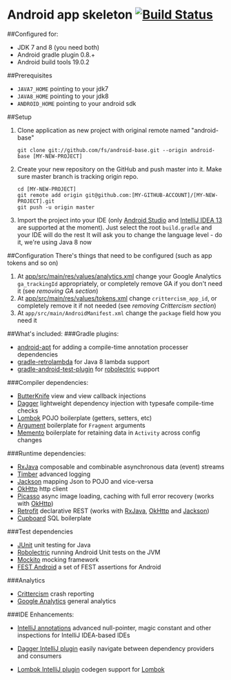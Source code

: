 Android app skeleton [![Build Status](https://travis-ci.org/fs/android-base.png)](https://travis-ci.org/fs/android-base)
================================================
##Configured for:
* JDK 7 and 8 (you need both)
* Android gradle plugin 0.8.+
* Android build tools 19.0.2

##Prerequisites
* `JAVA7_HOME` pointing to your jdk7
* `JAVA8_HOME` pointing to your jdk8
* `ANDROID_HOME` pointing to your android sdk

##Setup
 1. Clone application as new project with original remote named "android-base"

    	git clone git://github.com/fs/android-base.git --origin android-base [MY-NEW-PROJECT]

 2. Create your new repository on the GitHub and push master into it. Make sure master branch is tracking origin repo.

        cd [MY-NEW-PROJECT]
    	git remote add origin git@github.com:[MY-GITHUB-ACCOUNT]/[MY-NEW-PROJECT].git
    	git push -u origin master

 3. Import the project into your IDE (only [Android Studio][1] and [IntelliJ IDEA 13][2] are supported at the moment).
Just select the root `build.gradle` and your IDE will do the rest
It will ask you to change the language level - do it, we're using Java 8 now

##Configuration
There's things that need to be configured (such as app tokens and so on)

1. At [app/src/main/res/values/analytics.xml][3] change your Google Analytics `ga_trackingId` appropriately, or completely remove GA if you don't need it (see *removing GA section*)
2. At [app/src/main/res/values/tokens.xml][4] change `crittercism_app_id`, or completely remove it if not needed (see *removing Crittercism section*)
3. At `app/src/main/AndroidManifest.xml` change the `package` field how you need it 

##What's included:
###Gradle plugins:
* [android-apt][5] for adding a compile-time annotation processer dependencies
* [gradle-retrolambda][6] for Java 8 lambda support
* [gradle-android-test-plugin][7] for [robolectric][8] support

###Compiler dependencies:
* [ButterKnife][9] view and view callback injections
* [Dagger][10] lightweight dependency injection with typesafe compile-time checks
* [Lombok][11] POJO boilerplate (getters, setters, etc)
* [Argument][12] boilerplate for `Fragment` arguments
* [Memento][13] boilerplate for retaining data in `Activity` across config changes

###Runtime dependencies:
* [RxJava][14] composable and combinable asynchronous data (event) streams
* [Timber][15] advanced logging
* [Jackson][16] mapping Json to POJO and vice-versa
* [OkHttp][17] http client
* [Picasso][18] async image loading, caching with full error recovery (works with [OkHttp][19])
* [Retrofit][20] declarative REST (works with [RxJava][21], [OkHttp][22] and [Jackson][23])
* [Cupboard][24] SQL boilerplate

###Test dependencies
* [JUnit][25] unit testing for Java
* [Robolectric][26] running Android Unit tests on the JVM
* [Mockito][27] mocking framework
* [FEST Android][28] a set of FEST assertions for Android

###Analytics
* [Crittercism][29] crash reporting
* [Google Analytics][30] general analytics

###IDE Enhancements:
* [IntelliJ annotations][31] advanced null-pointer, magic constant and other inspections for IntelliJ IDEA-based IDEs
* [Dagger IntelliJ plugin][32] easily navigate between dependency providers and consumers
* [Lombok IntelliJ plugin][33] codegen support for [Lombok][34] 


  [1]: http://developer.android.com/sdk/installing/studio.html
  [2]: http://www.jetbrains.com/idea/
  [3]: app/src/main/res/values/analytics.xml
  [4]: app/src/main/res/values/tokens.xml
  [5]: https://bitbucket.org/hvisser/android-apt
  [6]: https://github.com/evant/gradle-retrolambda
  [7]: https://github.com/JakeWharton/gradle-android-test-plugin
  [8]: https://github.com/robolectric/robolectric
  [9]: https://github.com/JakeWharton/butterknife
  [10]: https://github.com/square/dagger
  [11]: https://github.com/rzwitserloot/lombok
  [12]: https://bitbucket.org/hvisser/bundles
  [13]: https://github.com/mttkay/memento
  [14]: https://github.com/Netflix/RxJava
  [15]: https://github.com/JakeWharton/timber
  [16]: https://github.com/FasterXML/jackson
  [17]: https://github.com/square/okhttp
  [18]: https://github.com/square/picasso
  [19]: https://github.com/square/okhttp
  [20]: https://github.com/square/retrofit
  [21]: https://github.com/Netflix/RxJava
  [22]: https://github.com/square/okhttp
  [23]: https://github.com/FasterXML/jackson
  [24]: https://bitbucket.org/qbusict/cupboard
  [25]: https://github.com/junit-team/junit
  [26]: https://github.com/robolectric/robolectric
  [27]: https://github.com/mockito/mockito
  [28]: https://github.com/square/fest-android
  [29]: https://www.crittercism.com
  [30]: http://www.google.com/analytics
  [31]: https://www.jetbrains.com/idea/documentation/howto.html
  [32]: https://github.com/square/dagger-intellij-plugin
  [33]: https://code.google.com/p/lombok-intellij-plugin
  [34]: https://github.com/rzwitserloot/lombok